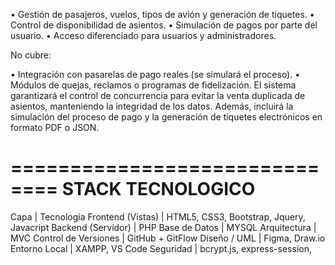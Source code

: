 •	Gestión de pasajeros, vuelos, tipos de avión y generación de tiquetes.
•	Control de disponibilidad de asientos.
•	Simulación de pagos por parte del usuario.
•	Acceso diferenciado para usuarios y administradores.

No cubre:

•	Integración con pasarelas de pago reales (se simulará el proceso).
•	Módulos de quejas, reclamos o programas de fidelización.
El sistema garantizará el control de concurrencia para evitar la venta duplicada de asientos, manteniendo la integridad de los datos.
Además, incluirá la simulación del proceso de pago y la generación de tiquetes electrónicos en formato PDF o JSON.

==============================
STACK TECNOLOGICO
==============================

Capa                 | Tecnologia
Frontend (Vistas)    | HTML5, CSS3, Bootstrap, Jquery, Javacript
Backend (Servidor)   | PHP
Base de Datos        | MYSQL
Arquitectura         | MVC
Control de Versiones | GitHub + GitFlow
Diseño / UML         | Figma, Draw.io
Entorno Local        | XAMPP, VS Code
Seguridad            | bcrypt.js, express-session,